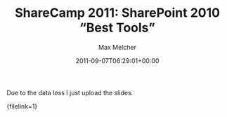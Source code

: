 ﻿---
title: 'ShareCamp 2011: SharePoint 2010 “Best Tools”'
author: Max Melcher
aliases:
   - "/post/2011-09-07-sharecamp-2011-sharepoint-2010-best-tools/"
2011: "09"
type: post
date: 2011-09-07T06:29:01+00:00
url: /2011/09/sharecamp-2011-sharepoint-2010-best-tools/
yourls_shorturl:
  - http://melcher.it/s/C
categories:
  - SharePoint 2007
  - SharePoint 2010

---
Due to the data loss I just upload the slides.

{filelink=1}
